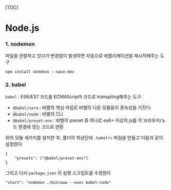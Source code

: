 [TOC]

# Node.js

### 1. nodemon

파일을 관찰하고 있다가 변경점이 발생하면 자동으로 애플리케이션을 재시작해주는 도구

```
npm install nodemon --save-dev
```



### 2. babel

`babel` : ES6/ES7 코드를 ECMAScript5 코드로 transpiling해주는 도구.

* `@babel/core` : 바벨의 핵심 파일로 바벨의 다른 모듈들이 종속성을 가진다.
* `@babel/node` : 바벨의 CLI
* `@babel/preset-env` : 바벨의 preset 중 하나로 es6+ 이상의 js를 각 브라우저/노드 환경에 맞는 코드로 변환



위의 모듈 세가지를 설치한 후, 폴더의 최상단에 `.babelrc` 파일을 만들고 다음과 같이 설정한다

```
{
	"presets": ["@babel/preset-env"]
}
```



그리고 다서 `package.json` 의 실행 스크립트를 수정한다

```
"start": "nodemon ./bin/www --exec babel-node"
```

